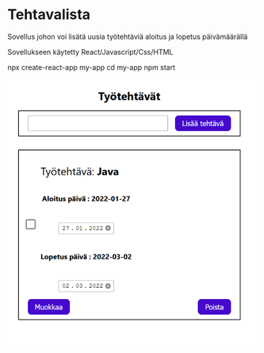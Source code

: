 # Tehtavalista

Sovellus johon voi lisätä uusia työtehtäviä aloitus ja lopetus päivämäärällä

Sovellukseen käytetty React/Javascript/Css/HTML

npx create-react-app my-app
cd my-app
npm start

![This is an image](Sieppaa.PNG)
